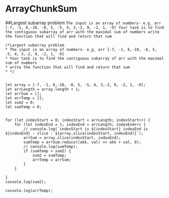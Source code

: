 # ArrayChunkSum
##Largest subarray problem
 `The input is an array of numbers· e¸g¸ arr [-7, -1, 6,-10, -8, 5, -5, 4, 3,-2, 9, -2, 1, -9]
   Your task is to find the contiguous subarray of arr with the maximal sum of numbers
  write the function that will find and return that sum`
 
```$JavaScript
/*Largest subarray problem
* The input is an array of numbers· e¸g¸ arr [-7, -1, 6,-10, -8, 5, -5, 4, 3,-2, 9, -2, 1, -9]
* Your task is to find the contiguous subarray of arr with the maximal sum of numbers
* write the function that will find and return that sum
* */


let array = [-7, -1, 6,-10, -8, 5, -5, 4, 3,-2, 9, -2, 1, -9];
let arrLength = array.length + 1;
let arrSum = [];
let arrTemp = [];
let sum2 = 0;
let sumTemp = 0;


for (let indexStart = 0; indexStart < arrLength; indexStart++) {
	for (let indexEnd = 1; indexEnd < arrLength; indexEnd++) {
		// console.log(`indexStart is ${indexStart} indexEnd is ${indexEnd} - slice : ${array.slice(indexStart, indexEnd)}`);
		arrSum = array.slice(indexStart, indexEnd);
		sumTemp = arrSum.reduce((akk, val) => akk + val, 0);
		// console.log(sumTemp);
		if (sumTemp > sum2) {
			sum2 = sumTemp;
			arrTemp = arrSum;
		}
	}

}
console.log(sum2);

console.log(arrTemp);

```
